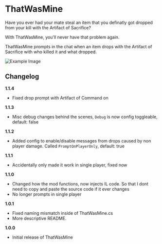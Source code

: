 # ThatWasMine

Have you ever had your mate steal an item that you definatly got dropped from your kill with the Artifact of Sacrifice?

With ThatWasMine, you'll never have that problem again.

ThatWasMine prompts in the chat when an item drops with the Artifact of Sacrifice with who killed it and what dropped.

![Example Image](https://i.imgur.com/sXQo5bt.png)

## Changelog

**1.1.4**

* Fixed drop prompt with Artifact of Command on

**1.1.3**

* Misc debug changes behind the scenes, `Debug` is now config toggleable, default: false

**1.1.2**

* Added config to enable/disable messages from drops caused by non player damage. Called `PromptOnPlayerOnly`, default: true

**1.1.1**

* Accidentally only made it work in single player, fixed now

**1.1.0**

* Changed how the mod functions, now injects IL code. So that I dont need to copy and paste the source code if it ever changes
* No longer prompts in single player

**1.0.1**

* Fixed naming mismatch inside of ThatWasMine.cs
* More descriptive README.

**1.0.0**

* Initial release of ThatWasMine
